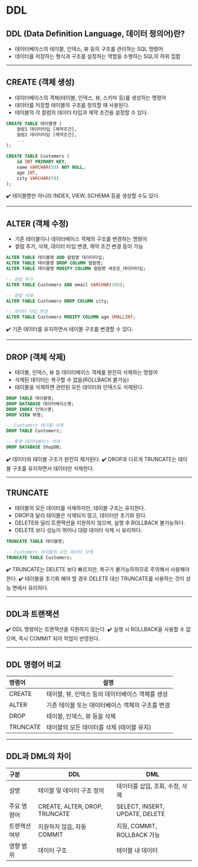 # DDL

## DDL (Data Definition Language, 데이터 정의어)란?

- 데이터베이스의 테이블, 인덱스, 뷰 등의 구조를 관리하는 SQL 명령어
- 데이터를 저장하는 형식과 구조를 설정하는 역할을 수행하는 SQL의 하위 집합

---

## CREATE (객체 생성)

- 데이터베이스의 객체(테이블, 인덱스, 뷰, 스키마 등)를 생성하는 명령어
- 데이터를 저장할 테이블의 구조를 정의할 때 사용된다.
- 테이블의 각 컬럼의 데이터 타입과 제약 조건을 설정할 수 있다. 

~~~sql
CREATE TABLE 테이블명 (
    컬럼1 데이터타입 [제약조건],
    컬럼2 데이터타입 [제약조건],
    ...
);
~~~

~~~sql
CREATE TABLE Customers (
    id INT PRIMARY KEY,
    name VARCHAR(50) NOT NULL,
    age INT,
    city VARCHAR(50)
);
~~~

✔️ 테이블뿐만 아니라 INDEX, VIEW, SCHEMA 등을 생성할 수도 있다.

---

## ALTER (객체 수정)

- 기존 테이블이나 데이터베이스 객체의 구조를 변경하는 명령어
- 컬럼 추가, 삭제, 데이터 타입 변경, 제약 조건 변경 등이 가능

~~~sql
ALTER TABLE 테이블명 ADD 컬럼명 데이터타입;
ALTER TABLE 테이블명 DROP COLUMN 컬럼명;
ALTER TABLE 테이블명 MODIFY COLUMN 컬럼명 새로운_데이터타입;
~~~

~~~sql
-- 컬럼 추가
ALTER TABLE Customers ADD email VARCHAR(100);

-- 컬럼 삭제
ALTER TABLE Customers DROP COLUMN city;

-- 데이터 타입 변경
ALTER TABLE Customers MODIFY COLUMN age SMALLINT;
~~~

✔️ 기존 데이터를 유지하면서 테이블 구조를 변경할 수 있다.

---

## DROP (객체 삭제)

- 테이블, 인덱스, 뷰 등 데이터베이스 객체를 완전히 삭제하는 명령어
- 삭제된 데이터는 복구할 수 없음(ROLLBACK 불가능)
- 테이블을 삭제하면 관련된 모든 데이터와 인덱스도 삭제된다.

~~~sql
DROP TABLE 테이블명;
DROP DATABASE 데이터베이스명;
DROP INDEX 인덱스명;
DROP VIEW 뷰명;
~~~

~~~sql
-- Customers 테이블 삭제
DROP TABLE Customers;

-- 특정 데이터베이스 삭제
DROP DATABASE ShopDB;
~~~

✔️ 데이터와 테이블 구조가 완전히 제거된다.
✔️ DROP과 다르게 TRUNCATE는 테이블 구조를 유지하면서 데이터만 삭제한다.

---

## TRUNCATE

- 테이블의 모든 데이터를 삭제하지만, 테이블 구조는 유지한다.
- DROP과 달리 테이블은 삭제되지 않고, 데이터만 초기화 된다.
- DELETE와 달리 트랜잭션을 지원하지 않으며, 실행 후 ROLLBACK 불가능하다.
- DELETE 보다 성능이 뛰어나 대량 데이터 삭제 시 유리하다.

~~~sql
TRUNCATE TABLE 테이블명;
~~~

~~~sql
-- Customers 테이블의 모든 데이터 삭제
TRUNCATE TABLE Customers;
~~~

✔️ TRUNCATE는 DELETE 보다 빠르지만, 복구가 불가능하하므로 주의해서 사용해야 한다.
✔️ 테이블을 초기화 해야 할 경우 DELETE 대신 TRUNCATE를 사용하는 것이 성능 면에서 유리하다.

---

## DDL과 트랜잭션

✔️ DDL 명령어는 트랜잭션을 지원하지 않는다.
✔️ 실행 시 ROLLBACK을 사용할 수 없으며, 즉시 COMMIT 되어 작업이 반영된다.

---

## DDL 명령어 비교

| 명령어      | 설명                           |
| :------- | ---------------------------- |
| CREATE   | 테이블, 뷰, 인덱스 등의 데이터베이스 객체를 생성 |
| ALTER    | 기존 테이블 또는 데이터베이스 객체의 구조를 변경  |
| DROP     | 테이블, 인덱스, 뷰 등을 삭제            |
| TRUNCATE | 테이블의 모든 데이터를 삭제 (테이블 유지)     |

---

## DDL과 DML의 차이

| 구분      | DDL                           | DML                            |
| :------ | ----------------------------- | ------------------------------ |
| 설명      | 테이블 및 데이터 구조 정의               | 데이터를 삽입, 조회, 수정, 삭제            |
| 주요 명령어  | CREATE, ALTER, DROP, TRUNCATE | SELECT, INSERT, UPDATE, DELETE |
| 트랜잭션 여부 | 지원하지 않음, 자동 COMMIT            | 지원, COMMIT, ROLLBACK 가능        |
| 영향 범위   | 데이터 구조                        | 테이블 내 데이터                      |
